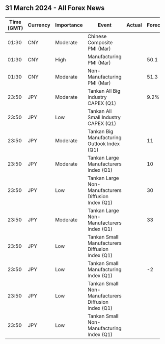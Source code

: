 ## 31 March 2024 - All Forex News

| Time (GMT) | Currency | Importance | Event | Actual | Forecast | Previous |
|------|----------|------------|-------|--------|----------|----------|
| 01:30 | CNY | Moderate | Chinese Composite PMI (Mar) |  |  | 50.9 |
| 01:30 | CNY | High | Manufacturing PMI (Mar) |  | 50.1 | 49.1 |
| 01:30 | CNY | Moderate | Non-Manufacturing PMI (Mar) |  | 51.3 | 51.4 |
| 23:50 | JPY | Moderate | Tankan All Big Industry CAPEX (Q1) |  | 9.2% | 13.5% |
| 23:50 | JPY | Low | Tankan All Small Industry CAPEX (Q1) |  |  | 10.3% |
| 23:50 | JPY | Moderate | Tankan Big Manufacturing Outlook Index (Q1) |  | 11 | 8 |
| 23:50 | JPY | Moderate | Tankan Large Manufacturers Index (Q1) |  | 10 | 12 |
| 23:50 | JPY | Low | Tankan Large Non-Manufacturers Diffusion Index (Q1) |  | 30 | 24 |
| 23:50 | JPY | Moderate | Tankan Large Non-Manufacturers Index (Q1) |  | 33 | 30 |
| 23:50 | JPY | Low | Tankan Small Manufacturers Diffusion Index (Q1) |  |  | -1 |
| 23:50 | JPY | Low | Tankan Small Manufacturing Index (Q1) |  | -2 | 1 |
| 23:50 | JPY | Low | Tankan Small Non-Manufacturers Diffusion Index (Q1) |  |  | 7 |
| 23:50 | JPY | Low | Tankan Small Non-Manufacturing Index (Q1) |  |  | 14 |
